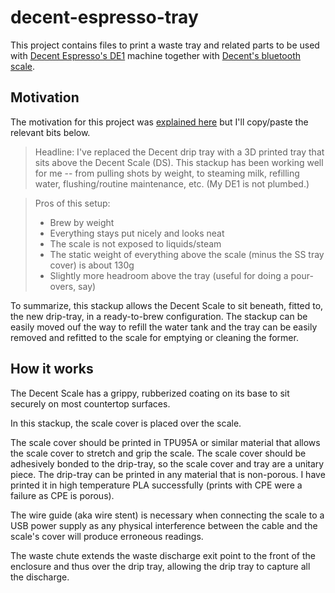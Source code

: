 # decent-espresso-tray

This project contains files to print a waste tray and related parts to be used with [Decent Espresso's DE1](https://decentespresso.com) machine together with [Decent's bluetooth scale](https://decentespresso.com/decentscale).

## Motivation
The motivation for this project was [explained here](https://3.basecamp.com/3671212/buckets/7351439/messages/5296473889) but I'll copy/paste the relevant bits below.

> Headline: I've replaced the Decent drip tray with a 3D printed tray that sits above the Decent Scale (DS). This stackup has been working well for me -- from pulling shots by weight, to steaming milk, refilling water,  flushing/routine maintenance, etc. (My DE1 is not plumbed.)

> Pros of this setup:
> * Brew by weight
> * Everything stays put nicely and looks neat
> * The scale is not exposed to liquids/steam
> * The static weight of everything above the scale (minus the SS tray cover) is about 130g
> * Slightly more headroom above the tray (useful for doing a pour-overs, say)

To summarize, this stackup allows the Decent Scale to sit beneath, fitted to, the new drip-tray, in a ready-to-brew configuration. The stackup can be easily moved ouf the way to refill the water tank and the tray can be easily removed and refitted to the scale for emptying or cleaning the former.

## How it works

The Decent Scale has a grippy, rubberized coating on its base to sit securely on most countertop surfaces.

In this stackup, the scale cover is placed over the scale. 

The scale cover should be printed in TPU95A or similar material that allows the scale cover to stretch and grip the scale. The scale cover should be adhesively bonded to the drip-tray, so the scale cover and tray are a unitary piece. The drip-tray can be printed in any material that is non-porous. I have printed it in high temperature PLA successfully (prints with CPE were a failure as CPE is porous).

The wire guide (aka wire stent) is necessary when connecting the scale to a USB power supply as any physical interference between the cable and the scale's cover will produce erroneous readings. 

The waste chute extends the waste discharge exit point to the front of the enclosure and thus over the drip tray, allowing the drip tray to capture all the discharge.

